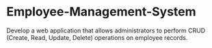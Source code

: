 # Employee-Management-System
Develop a web application that allows administrators to perform CRUD (Create, Read, Update, Delete) operations on employee records.
